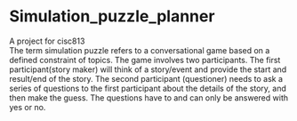 # Simulation_puzzle_planner

A project for cisc813<br>
The term simulation puzzle refers to a conversational game based on a defined constraint of topics. The game involves two participants. The first participant(story maker) will think of a story/event and provide the start and result/end of the story. The second participant (questioner) needs to ask a series of questions to the first participant about the details of the story, and then make the guess. The questions have to and can only be answered with yes or no.
